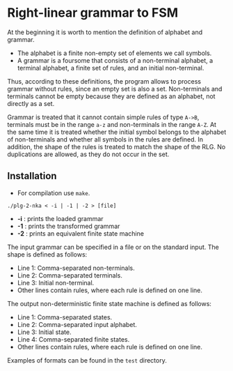 # Right-linear grammar to FSM

At the beginning it is worth to mention the definition of alphabet and grammar.
- The alphabet is a finite non-empty set of elements we call symbols.
- A grammar is a foursome that consists of a non-terminal alphabet, a terminal alphabet, a finite set of rules, and an initial non-terminal.

Thus, according to these definitions, the program allows to process grammar without rules, since an empty set is also a set. Non-terminals and terminals cannot be empty because they are defined as an alphabet, not directly as a set.

Grammar is treated that it cannot contain simple rules of type `A->B`, terminals must be in the range `a-z` and non-terminals in the range `A-Z`. At the same time it is treated whether the initial symbol belongs to the alphabet of non-terminals and whether all symbols in the rules are defined. In addition, the shape of the rules is treated to match the shape of the RLG. No duplications are allowed, as they do not occur in the set.

## Installation
- For compilation use `make`.

``` 
./plg-2-nka < -i | -1 | -2 > [file]
```

- **-i** : prints the loaded grammar
- **-1** : prints the transformed grammar
- **-2** : prints an equivalent finite state machine

The input grammar can be specified in a file or on the standard input. The shape is defined as follows:
- Line 1: Comma-separated non-terminals.
- Line 2: Comma-separated terminals.
- Line 3: Initial non-terminal.
- Other lines contain rules, where each rule is defined on one line.

The output non-deterministic finite state machine is defined as follows:
- Line 1: Comma-separated states.
- Line 2: Comma-separated input alphabet.
- Line 3: Initial state.
- Line 4: Comma-separated finite states.
- Other lines contain rules, where each rule is defined on one line.

Examples of formats can be found in the `test` directory.
